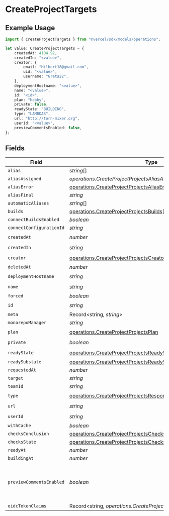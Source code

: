 # CreateProjectTargets

## Example Usage

```typescript
import { CreateProjectTargets } from "@vercel/sdk/models/operations";

let value: CreateProjectTargets = {
    createdAt: 4104.92,
    createdIn: "<value>",
    creator: {
        email: "Hilbert18@gmail.com",
        uid: "<value>",
        username: "Greta22",
    },
    deploymentHostname: "<value>",
    name: "<value>",
    id: "<id>",
    plan: "hobby",
    private: false,
    readyState: "BUILDING",
    type: "LAMBDAS",
    url: "http://torn-mixer.org",
    userId: "<value>",
    previewCommentsEnabled: false,
};
```

## Fields

| Field                                                                                                                                            | Type                                                                                                                                             | Required                                                                                                                                         | Description                                                                                                                                      | Example                                                                                                                                          |
| ------------------------------------------------------------------------------------------------------------------------------------------------ | ------------------------------------------------------------------------------------------------------------------------------------------------ | ------------------------------------------------------------------------------------------------------------------------------------------------ | ------------------------------------------------------------------------------------------------------------------------------------------------ | ------------------------------------------------------------------------------------------------------------------------------------------------ |
| `alias`                                                                                                                                          | *string*[]                                                                                                                                       | :heavy_minus_sign:                                                                                                                               | N/A                                                                                                                                              |                                                                                                                                                  |
| `aliasAssigned`                                                                                                                                  | *operations.CreateProjectProjectsAliasAssigned*                                                                                                  | :heavy_minus_sign:                                                                                                                               | N/A                                                                                                                                              |                                                                                                                                                  |
| `aliasError`                                                                                                                                     | [operations.CreateProjectProjectsAliasError](../../models/operations/createprojectprojectsaliaserror.md)                                         | :heavy_minus_sign:                                                                                                                               | N/A                                                                                                                                              |                                                                                                                                                  |
| `aliasFinal`                                                                                                                                     | *string*                                                                                                                                         | :heavy_minus_sign:                                                                                                                               | N/A                                                                                                                                              |                                                                                                                                                  |
| `automaticAliases`                                                                                                                               | *string*[]                                                                                                                                       | :heavy_minus_sign:                                                                                                                               | N/A                                                                                                                                              |                                                                                                                                                  |
| `builds`                                                                                                                                         | [operations.CreateProjectProjectsBuilds](../../models/operations/createprojectprojectsbuilds.md)[]                                               | :heavy_minus_sign:                                                                                                                               | N/A                                                                                                                                              |                                                                                                                                                  |
| `connectBuildsEnabled`                                                                                                                           | *boolean*                                                                                                                                        | :heavy_minus_sign:                                                                                                                               | N/A                                                                                                                                              |                                                                                                                                                  |
| `connectConfigurationId`                                                                                                                         | *string*                                                                                                                                         | :heavy_minus_sign:                                                                                                                               | N/A                                                                                                                                              |                                                                                                                                                  |
| `createdAt`                                                                                                                                      | *number*                                                                                                                                         | :heavy_check_mark:                                                                                                                               | N/A                                                                                                                                              |                                                                                                                                                  |
| `createdIn`                                                                                                                                      | *string*                                                                                                                                         | :heavy_check_mark:                                                                                                                               | N/A                                                                                                                                              |                                                                                                                                                  |
| `creator`                                                                                                                                        | [operations.CreateProjectProjectsCreator](../../models/operations/createprojectprojectscreator.md)                                               | :heavy_check_mark:                                                                                                                               | N/A                                                                                                                                              |                                                                                                                                                  |
| `deletedAt`                                                                                                                                      | *number*                                                                                                                                         | :heavy_minus_sign:                                                                                                                               | N/A                                                                                                                                              |                                                                                                                                                  |
| `deploymentHostname`                                                                                                                             | *string*                                                                                                                                         | :heavy_check_mark:                                                                                                                               | N/A                                                                                                                                              |                                                                                                                                                  |
| `name`                                                                                                                                           | *string*                                                                                                                                         | :heavy_check_mark:                                                                                                                               | N/A                                                                                                                                              |                                                                                                                                                  |
| `forced`                                                                                                                                         | *boolean*                                                                                                                                        | :heavy_minus_sign:                                                                                                                               | N/A                                                                                                                                              |                                                                                                                                                  |
| `id`                                                                                                                                             | *string*                                                                                                                                         | :heavy_check_mark:                                                                                                                               | N/A                                                                                                                                              |                                                                                                                                                  |
| `meta`                                                                                                                                           | Record<string, *string*>                                                                                                                         | :heavy_minus_sign:                                                                                                                               | N/A                                                                                                                                              |                                                                                                                                                  |
| `monorepoManager`                                                                                                                                | *string*                                                                                                                                         | :heavy_minus_sign:                                                                                                                               | N/A                                                                                                                                              |                                                                                                                                                  |
| `plan`                                                                                                                                           | [operations.CreateProjectProjectsPlan](../../models/operations/createprojectprojectsplan.md)                                                     | :heavy_check_mark:                                                                                                                               | N/A                                                                                                                                              |                                                                                                                                                  |
| `private`                                                                                                                                        | *boolean*                                                                                                                                        | :heavy_check_mark:                                                                                                                               | N/A                                                                                                                                              |                                                                                                                                                  |
| `readyState`                                                                                                                                     | [operations.CreateProjectProjectsReadyState](../../models/operations/createprojectprojectsreadystate.md)                                         | :heavy_check_mark:                                                                                                                               | N/A                                                                                                                                              |                                                                                                                                                  |
| `readySubstate`                                                                                                                                  | [operations.CreateProjectProjectsReadySubstate](../../models/operations/createprojectprojectsreadysubstate.md)                                   | :heavy_minus_sign:                                                                                                                               | N/A                                                                                                                                              |                                                                                                                                                  |
| `requestedAt`                                                                                                                                    | *number*                                                                                                                                         | :heavy_minus_sign:                                                                                                                               | N/A                                                                                                                                              |                                                                                                                                                  |
| `target`                                                                                                                                         | *string*                                                                                                                                         | :heavy_minus_sign:                                                                                                                               | N/A                                                                                                                                              |                                                                                                                                                  |
| `teamId`                                                                                                                                         | *string*                                                                                                                                         | :heavy_minus_sign:                                                                                                                               | N/A                                                                                                                                              |                                                                                                                                                  |
| `type`                                                                                                                                           | [operations.CreateProjectProjectsResponse200ApplicationJSONType](../../models/operations/createprojectprojectsresponse200applicationjsontype.md) | :heavy_check_mark:                                                                                                                               | N/A                                                                                                                                              |                                                                                                                                                  |
| `url`                                                                                                                                            | *string*                                                                                                                                         | :heavy_check_mark:                                                                                                                               | N/A                                                                                                                                              |                                                                                                                                                  |
| `userId`                                                                                                                                         | *string*                                                                                                                                         | :heavy_check_mark:                                                                                                                               | N/A                                                                                                                                              |                                                                                                                                                  |
| `withCache`                                                                                                                                      | *boolean*                                                                                                                                        | :heavy_minus_sign:                                                                                                                               | N/A                                                                                                                                              |                                                                                                                                                  |
| `checksConclusion`                                                                                                                               | [operations.CreateProjectProjectsChecksConclusion](../../models/operations/createprojectprojectschecksconclusion.md)                             | :heavy_minus_sign:                                                                                                                               | N/A                                                                                                                                              |                                                                                                                                                  |
| `checksState`                                                                                                                                    | [operations.CreateProjectProjectsChecksState](../../models/operations/createprojectprojectschecksstate.md)                                       | :heavy_minus_sign:                                                                                                                               | N/A                                                                                                                                              |                                                                                                                                                  |
| `readyAt`                                                                                                                                        | *number*                                                                                                                                         | :heavy_minus_sign:                                                                                                                               | N/A                                                                                                                                              |                                                                                                                                                  |
| `buildingAt`                                                                                                                                     | *number*                                                                                                                                         | :heavy_minus_sign:                                                                                                                               | N/A                                                                                                                                              |                                                                                                                                                  |
| `previewCommentsEnabled`                                                                                                                         | *boolean*                                                                                                                                        | :heavy_minus_sign:                                                                                                                               | Whether or not preview comments are enabled for the deployment                                                                                   | false                                                                                                                                            |
| `oidcTokenClaims`                                                                                                                                | Record<string, *operations.CreateProjectProjectsOidcTokenClaims*>                                                                                | :heavy_minus_sign:                                                                                                                               | N/A                                                                                                                                              |                                                                                                                                                  |